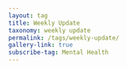 ```yaml
---
layout: tag
title: Weekly Update
taxonomy: weekly update
permalink: /tags/weekly-update/
gallery-link: true
subscribe-tag: Mental Health
---
```


